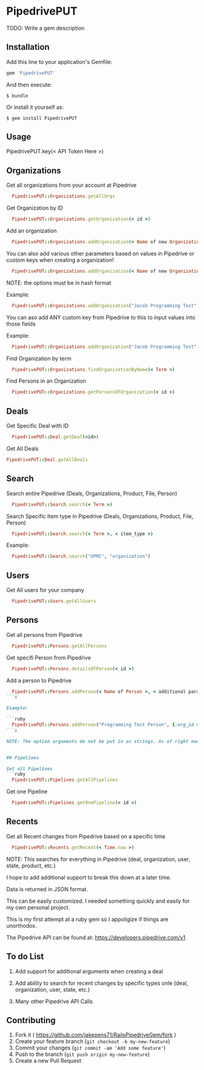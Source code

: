# PipedrivePUT

TODO: Write a gem description

## Installation

Add this line to your application's Gemfile:

```ruby
gem 'PipedrivePUT'
```

And then execute:

    $ bundle

Or install it yourself as:

    $ gem install PipedrivePUT

## Usage

   PipedrivePUT.key(< API Token Here >)

## Organizations

Get all organizations from your account at Pipedrive

```ruby
  PipedrivePUT::Organizations.getAllOrgs
```

Get Organization by ID
```ruby
  PipedrivePUT::Organizations.getOrganization(< id >)
```


Add an organization

```ruby
  PipedrivePUT::Organizations.addOrganization(< Name of new Organization >)
```

You can also add various other parameters based on values in Pipedrive or custom keys when creating a organization!


```ruby
  PipedrivePUT::Organizations.addOrganization(< Name of new Organization >, < :optionArgument => "value" > )
```

NOTE: the options must be in hash format

Example:

```ruby
  PipedrivePUT::Organizations.addOrganization("Jacob Programming Test", :address => "South Jasmine Street")
```

You can aso add ANY custom key from Pipedrive to this to input values into those fields

Example:

```ruby
  PipedrivePUT::Organizations.addOrganization("Jacob Programming Test", :'3df8474115f948137b3f98a0ff651d0edbbd2f54' => "JMD", :address => "South Jasmine Street")
```

Find Organization by term

```ruby
  PipedrivePUT::Organizations.findOrganizationByName(< Term >)
```

Find Persons in an Organization
```ruby
  PipedrivePUT::Organizations.getPersonsOfOrganization(< id >)
```


## Deals

Get Specific Deal with ID

```ruby
  PipedrivePUT::Deal.getDeal(<id>)
```

Get All Deals

```ruby
PipedrivePUT::Deal.getAllDeals
```

## Search

Search entire Pipedrive (Deals, Organizations, Product, File, Person)

```ruby
  PipedrivePUT::Search.search(< Term >)
```

Search Specific Item type in Pipedrive (Deals, Organizations, Product, File, Person)

```ruby
  PipedrivePUT::Search.search(< Term >, < item_type >)
```

Example:

```ruby
  PipedrivePUT::Search.search("UPMC", "organization")
```

## Users

Get All users for your company

```ruby
  PipedrivePUT::Users.getAllUsers
```

## Persons

Get all persons from Pipedrive
```ruby
  PipedrivePUT::Persons.getAllPersons
```

Get specifi Person from Pipedrive

```ruby
  PipedrivePUT::Persons.detailsOfPerson(< id >)
```

Add a person to Pipedrive

```ruby
  PipedrivePUT::Persons.addPerson(< Name of Person >, < additional params >)
```s

Example:

```ruby
  PipedrivePUT::Persons.addPerson("Programming Test Person", {:org_id => 15367, :phone => [{:value=>'555-555-3340',:label=>'work'},{:value=>'555-111-1111',:label=>'home'}]})
```s

NOTE: The option arguments do not be put in as strings. As of right now that is not working in irb console. I will attempt to see if that plays a factor in rails its self.


## Pipelines

Get all Pipelines
```ruby
  PipedrivePUT::Pipelines.getAllPipelines
```

Get one Pipeline
```ruby
  PipedrivePUT::Pipelines.getOnePipeline(< id >)
```

## Recents

Get all Recent changes from Pipedrive based on a specific time
```ruby
  PipedrivePUT::Recents.getRecent(< Time.now >)
```

NOTE: This searches for everything in Pipedrive (deal, organization, user, state, product, etc.) 

I hope to add additional support to break this down at a later time.


Data is returned in JSON format.

This can be easily customized. I needed something quickly and easily for my own personal project.

This is my first attempt at a ruby gem so I appoligize if things are unorthodox.

The Pipedrive API can be found at:
https://developers.pipedrive.com/v1

## To do List


1. Add support for additional arguments when creating a deal

2. Add ability to search for recent changes by specific types onle (deal, organization, user, state, etc.)

3. Many other Pipedrive API Calls


## Contributing

1. Fork it ( https://github.com/jakepens71/RailsPipedriveGem/fork )
2. Create your feature branch (`git checkout -b my-new-feature`)
3. Commit your changes (`git commit -am 'Add some feature'`)
4. Push to the branch (`git push origin my-new-feature`)
5. Create a new Pull Request
